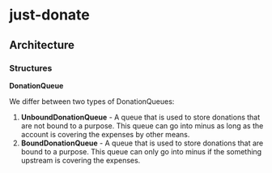 # just-donate



## Architecture

### Structures

**DonationQueue**

We differ between two types of DonationQueues:

1. **UnboundDonationQueue** - A queue that is used to store donations that are not bound to a purpose. This queue can go into minus as long as the account is covering the expenses by other means.
2. **BoundDonationQueue** - A queue that is used to store donations that are bound to a purpose. This queue can only go into minus if the something upstream is covering the expenses.